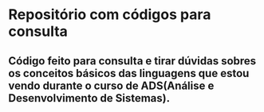 # Repositório com códigos para consulta
## Código feito para consulta e tirar dúvidas sobres os conceitos básicos das linguagens que estou vendo durante o curso de ADS(Análise e Desenvolvimento de Sistemas).